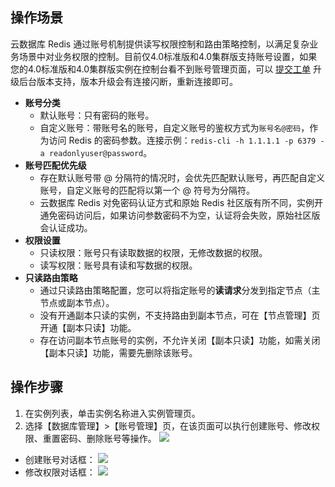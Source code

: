 ## 操作场景
云数据库 Redis 通过账号机制提供读写权限控制和路由策略控制，以满足复杂业务场景中对业务权限的控制。目前仅4.0标准版和4.0集群版支持账号设置，如果您的4.0标准版和4.0集群版实例在控制台看不到账号管理页面，可以 [提交工单](https://console.cloud.tencent.com/workorder/category) 升级后台版本支持，版本升级会有连接闪断，重新连接即可。
- **账号分类**
  - 默认账号：只有密码的账号。
  - 自定义账号：带账号名的账号，自定义账号的鉴权方式为`账号名@密码`，作为访问 Redis 的密码参数。连接示例：`redis-cli -h 1.1.1.1 -p 6379 -a readonlyuser@password`。
- **账号匹配优先级**
  - 存在默认账号带 @ 分隔符的情况时，会优先匹配默认账号，再匹配自定义账号，自定义账号的匹配将以第一个 @ 符号为分隔符。
  - 云数据库 Redis 对免密码认证方式和原始 Redis 社区版有所不同，实例开通免密码访问后，如果访问参数密码不为空，认证将会失败，原始社区版会认证成功。
- **权限设置**
  - 只读权限：账号只有读取数据的权限，无修改数据的权限。
  - 读写权限：账号具有读和写数据的权限。
- **只读路由策略**
  - 通过只读路由策略配置，您可以将指定账号的**读请求**分发到指定节点（主节点或副本节点）。
  - 没有开通副本只读的实例，不支持路由到副本节点，可在【节点管理】页开通【副本只读】功能。
  - 存在访问副本节点账号的实例，不允许关闭【副本只读】功能，如需关闭【副本只读】功能，需要先删除该账号。
  
## 操作步骤
1. 在实例列表，单击实例名称进入实例管理页。
2. 选择【数据库管理】>【账号管理】页，在该页面可以执行创建账号、修改权限、重置密码、删除账号等操作。
![](https://main.qcloudimg.com/raw/286bfb48c760d737c4b34fffb44fe1ad.png)
 - 创建账号对话框：
![](https://main.qcloudimg.com/raw/5d55447bbeb0c6bb2ccb31effa900bf5.png)
 - 修改权限对话框：
![](https://main.qcloudimg.com/raw/eee29009f9b33b66b89b4f9fb564a60c.png)

